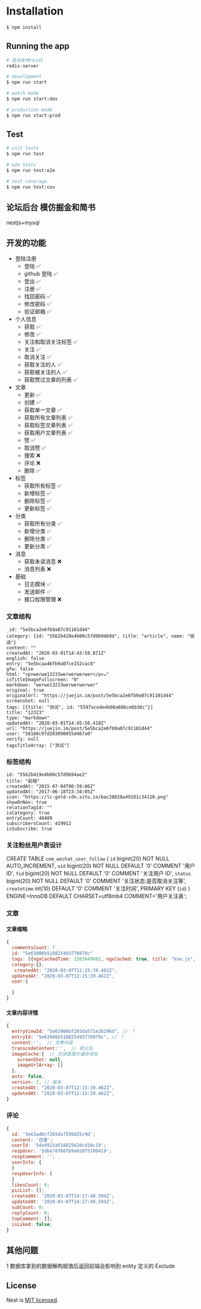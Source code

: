 # Installation

```bash
$ npm install
```

## Running the app

```bash
# 启动本地reids
redis-server
```

```bash
# development
$ npm run start

# watch mode
$ npm run start:dev

# production mode
$ npm run start:prod
```

## Test

```bash
# unit tests
$ npm run test

# e2e tests
$ npm run test:e2e

# test coverage
$ npm run test:cov
```

## 论坛后台 模仿掘金和简书

nestjs+mysql

## 开发的功能

- 登陆注册
  - 登陆 ✅
  - github 登陆 ✅
  - 登出 ✅
  - 注册 ✅
  - 找回密码 ✅
  - 修改密码 ✅
  - 验证邮箱 ✅
- 个人信息
  - 获取 ✅
  - 修改 ✅
  - 关注和取消关注标签 ✅
  - 关注 ✅
  - 取消关注 ✅
  - 获取关注的人 ✅
  - 获取被关注的人 ✅
  - 获取赞过文章的列表 ✅
- 文章
  - 更新 ✅
  - 创建 ✅
  - 获取单一文章 ✅
  - 获取所有文章列表 ✅
  - 获取标签文章列表 ✅
  - 获取用户文章列表 ✅
  - 赞 ✅
  - 取消赞 ✅
  - 搜索 ❌
  - 评论 ❌
  - 删除 ✅
- 标签
  - 获取所有标签 ✅
  - 新增标签 ✅
  - 删除标签 ✅
  - 更新标签 ✅
- 分类
  - 获取所有分类 ✅
  - 新增分类 ✅
  - 删除分类 ✅
  - 更新分类 ✅
- 消息
  - 获取未读消息 ❌
  - 消息列表 ❌
- 基础
  - 日志模块 ✅
  - 发送邮件 ✅
  - 接口权限管理 ❌

### 文章结构

```
_id: "5e5bca2e6fb9a07c91101d44"
category: {id: "5562b428e4b00c57d9b94b9d", title: "article", name: "阅读"}
content: ""
createdAt: "2020-03-01T14:43:58.871Z"
english: false
entry: "5e5bcaa46fb9a07ce152cac8"
gfw: false
html: "<p>werwe13233werwerwerwer</p>↵"
isTitleImageFullscreen: "0"
markdown: "werwe13233werwerwerwer"
original: true
originalUrl: "https://juejin.im/post/5e5bca2e6fb9a07c91101d44"
screenshot: null
tags: [{title: "测试", id: "5597acede4b08a686ce6b36c"}]
title: "12323"
type: "markdown"
updatedAt: "2020-03-01T14:45:56.418Z"
url: "https://juejin.im/post/5e5bca2e6fb9a07c91101d44"
user: "58188c97d203090055d467a0"
verify: null
tagsTitleArray: ["测试"]
```

### 标签结构

```
id: "5562b419e4b00c57d9b94ae2"
title: "前端"
createdAt: "2015-07-04T00:59:06Z"
updatedAt: "2017-06-18T23:34:05Z"
icon: "https://lc-gold-cdn.xitu.io/bac28828a49181c34110.png"
showOnNav: true
relationTagId: ""
isCategory: true
entryCount: 40489
subscribersCount: 419912
isSubscribe: true
```

### 关注粉丝用户表设计

CREATE TABLE `com_wechat_user_follow` (
`id` bigint(20) NOT NULL AUTO_INCREMENT,
`uid` bigint(20) NOT NULL DEFAULT '0' COMMENT '用户 ID',
`fid` bigint(20) NOT NULL DEFAULT '0' COMMENT '关注用户 ID',
`status` bigint(20) NOT NULL DEFAULT '0' COMMENT '关注状态:是否取消关注等',
`createtime` int(10) DEFAULT '0' COMMENT '关注时间',
PRIMARY KEY (`id`)
) ENGINE=InnoDB DEFAULT CHARSET=utf8mb4 COMMENT='用户关注表';

### 文章

#### 文章缩略

```js
{
  commentsCount: 7
  id: "5e63906b518825493776079c"
  tags: [{ngxCachedTime: 1583649682, ngxCached: true, title: "Vue.js", id: "555e9a98e4b00c57d9955f68",…}],
  category:{},
   createdAt: "2020-03-07T12:15:39.462Z",
  updatedAt: "2020-03-07T12:15:39.462Z",
  user:{

  }
}

```

#### 文章内容详情

```js
{
  entryViewId: "5e63906bf265da571e26296d", // ？
  entryId: "5e63906b518825493776079c", // ？
  content:'',  // 文章内容
  transcodeContent:'',  // 转义后
  imageCache:{  // 应该是图片缓存地址
    screenShot: null,
    imageUrlArray: []
  },
  auto: false,
  version: 2, // 版本
  createdAt: "2020-03-07T12:15:39.462Z",
  updatedAt: "2020-03-07T12:15:39.462Z",
}

```

### 评论

```js
{
  id: '5e63ad0cf265da7550d25c9d';
  content: '还是';
  userId: '5da9915a51882562dc416c19';
  respUser: '5dbe78766fb9a02075109419';
  respComment: '';
  userInfo: {
  }
  respUserInfo: {
  }
  likesCount: 0;
  picList: [];
  createdAt: '2020-03-07T14:17:48.594Z';
  updatedAt: '2020-03-07T14:17:48.594Z';
  subCount: 0;
  replyCount: 0;
  topComment: [];
  isLiked: false;
}
```

## 其他问题

1 数据库拿到的数据解构赋值后返回前端会影响到 entity 定义的 Exclude

## License

Nest is [MIT licensed](LICENSE).
